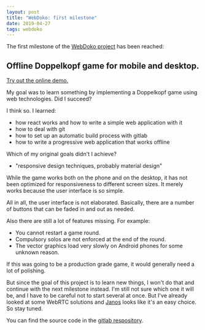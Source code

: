 ```yaml
---
layout: post
title: "WebDoko: first milestone"
date: 2019-04-27
tags: webdoko
---
```


The first milestone of the [WebDoko project](/projects/webdoko) has been reached:

## Offline Doppelkopf game for mobile and desktop.

[Try out the online demo.](https://vorwerk.me/webdoko/)

My goal was to learn something by implementing a Doppelkopf game using web technologies. Did I succeed? 

I think so. I learned:
* how react works and how to write a simple web application with it
* how to deal with git
* how to set up an automatic build process with gitlab
* how to write a progressive web application that works offline

Which of my original goals didn't I achieve?
* "responsive design techniques, probably material design"

While the game works both on the phone and on the desktop, it has not been optimized for responsiveness to different screen sizes. It merely works because the user interface is so simple.

All in all, the user interface is not elaborated. Basically, there are a number of buttons that can be faded in and out as needed.

Also there are still a lot of features missing. For example:
* You cannot restart a game round.
* Compulsory solos are not enforced at the end of the round.
* The vector graphics load very slowly on Android phones for some unknown reason.

If this was going to be a production grade game, it would generally need a lot of polishing.

But since the goal of this project is to learn new things, I won't do that and continue with the next milestone instead. I'm still not sure which one it will be, and I have to be careful not to start several at once. But I've already looked at some WebRTC solutions and [Janos](https://janus.conf.meetecho.com/) looks like it's an easy choice. So stay tuned.

You can find the source code in the [gitlab respository](https://gitlab.com/superkartoffel/webdoko).
